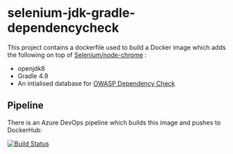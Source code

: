 # selenium-jdk-gradle-dependencycheck

This project contains a dockerfile used to build a Docker image which adds the following on top of [Selenium/node-chrome](https://github.com/SeleniumHQ/docker-selenium/tree/master/NodeChrome) :

* openjdk8
* Gradle 4.9
* An intialised database for [OWASP Dependency Check](https://jeremylong.github.io/DependencyCheck/dependency-check-gradle/index.html)

## Pipeline
There is an Azure DevOps pipeline which builds this image and pushes to DockerHub:

[![Build Status](https://dev.azure.com/TomChapman0353/ECS%20Digital/_apis/build/status/ECS%20Digital-Docker%20container-CI?branchName=master)](https://dev.azure.com/TomChapman0353/ECS%20Digital/_build/latest?definitionId=3?branchName=master)